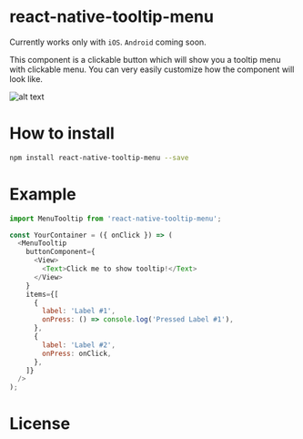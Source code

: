 # react-native-tooltip-menu

Currently works only with `iOS`. `Android` coming soon.

This component is a clickable button which will show you a tooltip menu with clickable menu.
You can very easily customize how the component will look like.

![alt text](https://github.com/alimek/react-native-tooltip-menu/raw/master/Doc/screenshoot.gif "React Native ToolTip Menu")


# How to install

```bash
npm install react-native-tooltip-menu --save
```
# Example

```js
import MenuTooltip from 'react-native-tooltip-menu';

const YourContainer = ({ onClick }) => (
  <MenuTooltip
    buttonComponent={
      <View>
        <Text>Click me to show tooltip!</Text>
      </View>
    }
    items={[
      {
        label: 'Label #1',
        onPress: () => console.log('Pressed Label #1'),
      },
      {
        label: 'Label #2',
        onPress: onClick,
      },
    ]}
  />
);
```

# License

